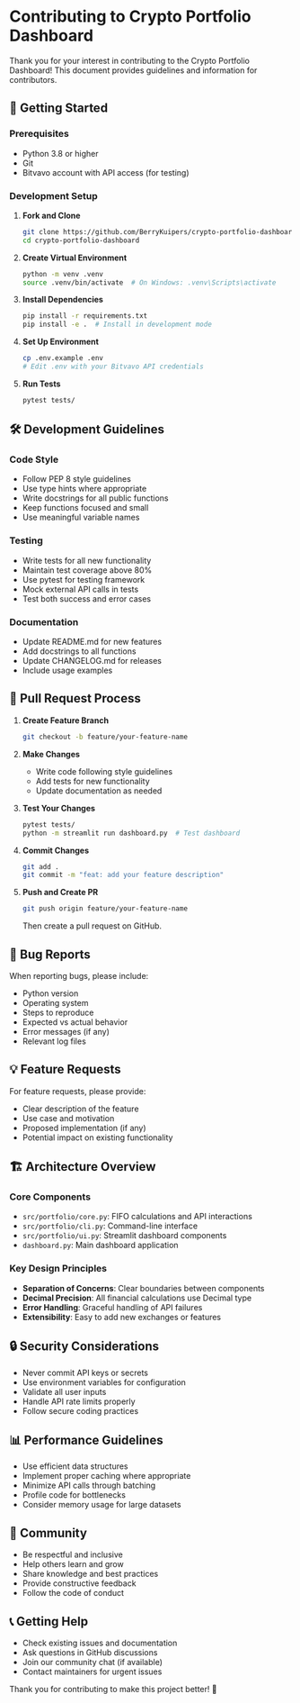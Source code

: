 # Contributing to Crypto Portfolio Dashboard

Thank you for your interest in contributing to the Crypto Portfolio Dashboard! This document provides guidelines and information for contributors.

## 🚀 Getting Started

### Prerequisites
- Python 3.8 or higher
- Git
- Bitvavo account with API access (for testing)

### Development Setup

1. **Fork and Clone**
   ```bash
   git clone https://github.com/BerryKuipers/crypto-portfolio-dashboard.git
   cd crypto-portfolio-dashboard
   ```

2. **Create Virtual Environment**
   ```bash
   python -m venv .venv
   source .venv/bin/activate  # On Windows: .venv\Scripts\activate
   ```

3. **Install Dependencies**
   ```bash
   pip install -r requirements.txt
   pip install -e .  # Install in development mode
   ```

4. **Set Up Environment**
   ```bash
   cp .env.example .env
   # Edit .env with your Bitvavo API credentials
   ```

5. **Run Tests**
   ```bash
   pytest tests/
   ```

## 🛠️ Development Guidelines

### Code Style
- Follow PEP 8 style guidelines
- Use type hints where appropriate
- Write docstrings for all public functions
- Keep functions focused and small
- Use meaningful variable names

### Testing
- Write tests for all new functionality
- Maintain test coverage above 80%
- Use pytest for testing framework
- Mock external API calls in tests
- Test both success and error cases

### Documentation
- Update README.md for new features
- Add docstrings to all functions
- Update CHANGELOG.md for releases
- Include usage examples

## 📝 Pull Request Process

1. **Create Feature Branch**
   ```bash
   git checkout -b feature/your-feature-name
   ```

2. **Make Changes**
   - Write code following style guidelines
   - Add tests for new functionality
   - Update documentation as needed

3. **Test Your Changes**
   ```bash
   pytest tests/
   python -m streamlit run dashboard.py  # Test dashboard
   ```

4. **Commit Changes**
   ```bash
   git add .
   git commit -m "feat: add your feature description"
   ```

5. **Push and Create PR**
   ```bash
   git push origin feature/your-feature-name
   ```
   Then create a pull request on GitHub.

## 🐛 Bug Reports

When reporting bugs, please include:
- Python version
- Operating system
- Steps to reproduce
- Expected vs actual behavior
- Error messages (if any)
- Relevant log files

## 💡 Feature Requests

For feature requests, please provide:
- Clear description of the feature
- Use case and motivation
- Proposed implementation (if any)
- Potential impact on existing functionality

## 🏗️ Architecture Overview

### Core Components
- `src/portfolio/core.py`: FIFO calculations and API interactions
- `src/portfolio/cli.py`: Command-line interface
- `src/portfolio/ui.py`: Streamlit dashboard components
- `dashboard.py`: Main dashboard application

### Key Design Principles
- **Separation of Concerns**: Clear boundaries between components
- **Decimal Precision**: All financial calculations use Decimal type
- **Error Handling**: Graceful handling of API failures
- **Extensibility**: Easy to add new exchanges or features

## 🔒 Security Considerations

- Never commit API keys or secrets
- Use environment variables for configuration
- Validate all user inputs
- Handle API rate limits properly
- Follow secure coding practices

## 📊 Performance Guidelines

- Use efficient data structures
- Implement proper caching where appropriate
- Minimize API calls through batching
- Profile code for bottlenecks
- Consider memory usage for large datasets

## 🤝 Community

- Be respectful and inclusive
- Help others learn and grow
- Share knowledge and best practices
- Provide constructive feedback
- Follow the code of conduct

## 📞 Getting Help

- Check existing issues and documentation
- Ask questions in GitHub discussions
- Join our community chat (if available)
- Contact maintainers for urgent issues

Thank you for contributing to make this project better! 🎉
